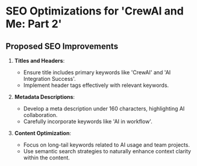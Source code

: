 # SEO Optimizations for 'CrewAI and Me: Part 2'

## Proposed SEO Improvements

1. **Titles and Headers**:
   - Ensure title includes primary keywords like 'CrewAI' and 'AI Integration Success'.
   - Implement header tags effectively with relevant keywords.

2. **Metadata Descriptions**:
   - Develop a meta description under 160 characters, highlighting AI collaboration.
   - Carefully incorporate keywords like 'AI in workflow'.

3. **Content Optimization**:
   - Focus on long-tail keywords related to AI usage and team projects.
   - Use semantic search strategies to naturally enhance context clarity within the content.